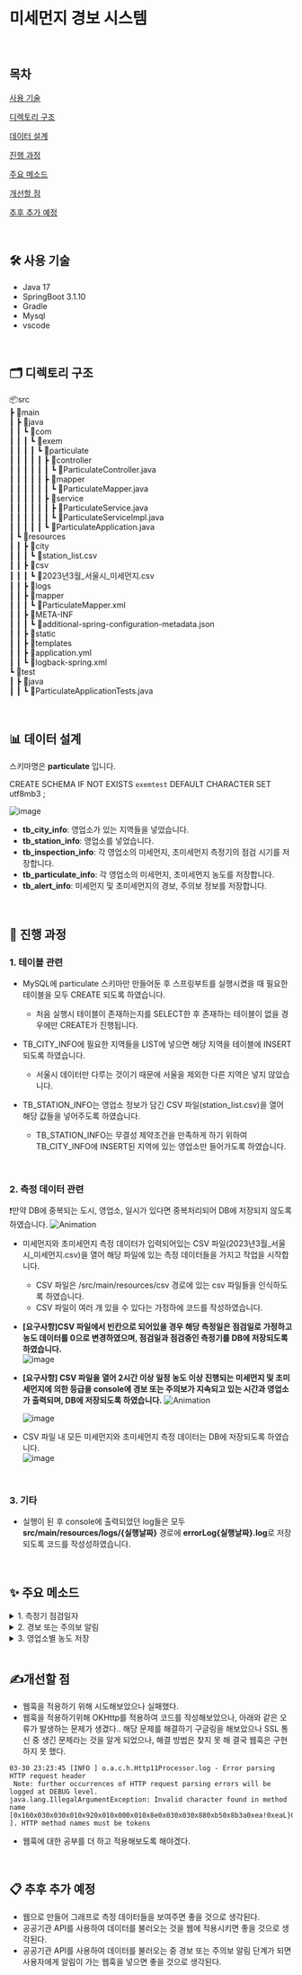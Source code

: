 # 미세먼지 경보 시스템   

<br />

## 목차   

[사용 기술](#🛠️-사용-기술)   

[디렉토리 구조](#🗂️-디렉토리-구조)

[데이터 설계](#📊-데이터-설계)

[진행 과정](#🔎-진행-과정)   

[주요 메소드](#✨-주요-메소드)   

[개선할 점](#✍️개선할-점)

[추후 추가 예정](#📋-추후-추가-예정)


<br />

## 🛠️ 사용 기술   
- Java 17
- SpringBoot 3.1.10
- Gradle
- Mysql
- vscode   

<br />

## 🗂️ 디렉토리 구조   
📦src   
 ┣ 📂main   
 ┃ ┣ 📂java   
 ┃ ┃ ┗ 📂com   
 ┃ ┃ ┃ ┗ 📂exem   
 ┃ ┃ ┃ ┃ ┗ 📂particulate   
 ┃ ┃ ┃ ┃ ┃ ┣ 📂controller   
 ┃ ┃ ┃ ┃ ┃ ┃ ┗ 📜ParticulateController.java   
 ┃ ┃ ┃ ┃ ┃ ┣ 📂mapper   
 ┃ ┃ ┃ ┃ ┃ ┃ ┗ 📜ParticulateMapper.java   
 ┃ ┃ ┃ ┃ ┃ ┣ 📂service   
 ┃ ┃ ┃ ┃ ┃ ┃ ┣ 📜ParticulateService.java   
 ┃ ┃ ┃ ┃ ┃ ┃ ┗ 📜ParticulateServiceImpl.java   
 ┃ ┃ ┃ ┃ ┃ ┗ 📜ParticulateApplication.java   
 ┃ ┗ 📂resources   
 ┃ ┃ ┣ 📂city   
 ┃ ┃ ┃ ┗ 📜station_list.csv   
 ┃ ┃ ┣ 📂csv   
 ┃ ┃ ┃ ┗ 📜2023년3월_서울시_미세먼지.csv   
 ┃ ┃ ┣ 📂logs   
 ┃ ┃ ┣ 📂mapper   
 ┃ ┃ ┃ ┗ 📜ParticulateMapper.xml   
 ┃ ┃ ┣ 📂META-INF   
 ┃ ┃ ┃ ┗ 📜additional-spring-configuration-metadata.json   
 ┃ ┃ ┣ 📂static   
 ┃ ┃ ┣ 📂templates   
 ┃ ┃ ┣ 📜application.yml   
 ┃ ┃ ┗ 📜logback-spring.xml   
 ┗ 📂test   
 ┃ ┣ 📂java   
 ┃ ┃ ┗ 📜ParticulateApplicationTests.java       

 <br />

## 📊 데이터 설계   
스키마명은 **particulate** 입니다.   

CREATE SCHEMA IF NOT EXISTS `exemtest` DEFAULT CHARACTER SET utf8mb3 ;

![image](https://github.com/jisuyoun/particulate/assets/122525676/37eb8bf1-4889-4913-ba00-dee9a0d907a8)

- **tb_city_info**: 영업소가 있는 지역들을 넣었습니다.
- **tb_station_info**: 영업소를 넣었습니다.
- **tb_inspection_info**: 각 영업소의 미세먼지, 초미세먼지 측정기의 점검 시기를 저장합니다.
- **tb_particulate_info**: 각 영업소의 미세먼지, 초미세먼지 농도를 저장합니다.
- **tb_alert_info**: 미세먼지 및 초미세먼지의 경보, 주의보 정보를 저장합니다.   

<br />

## 🔎 진행 과정   
### 1. 테이블 관련
- MySQL에 particulate 스키마만 만들어둔 후 스프링부트를 실행시켰을 때 필요한 테이블을 모두 CREATE 되도록 하였습니다.   
    - 처음 실행시 테이블이 존재하는지를 SELECT한 후 존재하는 테이블이 없을 경우에만 CREATE가 진행됩니다.

- TB_CITY_INFO에 필요한 지역들을 LIST에 넣으면 해당 지역을 테이블에 INSERT 되도록 하였습니다.    
    - 서울시 데이터만 다루는 것이기 때문에 서울을 제외한 다른 지역은 넣지 않았습니다.

- TB_STATION_INFO는 영업소 정보가 담긴 CSV 파일(station_list.csv)을 열어 해당 값들을 넣어주도록 하였습니다.  
    - TB_STATION_INFO는 무결성 제약조건을 만족하게 하기 위하여 TB_CITY_INFO에 INSERT된 지역에 있는 영업소만 들어가도록 하였습니다. 

<br />

### 2. 측정 데이터 관련   
❗만약 DB에 중복되는 도시, 영업소, 일시가 있다면 중복처리되어 DB에 저장되지 않도록 하였습니다. 
    ![Animation](https://github.com/jisuyoun/particulate/assets/122525676/90dff673-a6b0-4fc3-9560-a56678b68c9f)

- 미세먼지와 초미세먼지 측정 데이터가 입력되어있는 CSV 파일(2023년3월_서울시_미세먼지.csv)을 열어 해당 파일에 있는 측정 데이터들을 가지고 작업을 시작합니다.
    - CSV 파일은 /src/main/resources/csv 경로에 있는 csv 파일들을 인식하도록 하였습니다.
    - CSV 파일이 여러 개 있을 수 있다는 가정하에 코드를 작성하였습니다.

- **[요구사항]CSV 파일에서 빈칸으로 되어있을 경우 해당 측정일은 점검일로 가정하고 농도 데이터를 0으로 변경하였으며, 점검일과 점검중인 측정기를 DB에 저장되도록 하였습니다.**   
    ![image](https://github.com/jisuyoun/particulate/assets/122525676/ebce7346-2552-44b8-a07a-d09f17c4f9a8) 

- **[요구사항] CSV 파일을 열어 2시간 이상 일정 농도 이상 진행되는 미세먼지 및 초미세먼지에 의한 등급을 console에 경보 또는 주의보가 지속되고 있는 시간과 영업소가 출력되며, DB에 저장되도록 하였습니다.**
     ![Animation](https://github.com/jisuyoun/particulate/assets/122525676/171cd39f-e1e3-426c-85f3-eabbd154c12e)    

    ![image](https://github.com/jisuyoun/particulate/assets/122525676/7b2580b7-1371-49a5-a6a8-48192d39a714) 

- CSV 파일 내 모든 미세먼지와 초미세먼지 측정 데이터는 DB에 저장되도록 하였습니다.   
    ![image](https://github.com/jisuyoun/particulate/assets/122525676/2f17c49d-0ff7-4398-b657-c17d73934072)

<br />

### 3. 기타   
- 실행이 된 후 console에 출력되었던 log들은 모두 **src/main/resources/logs/{실행날짜}** 경로에 **errorLog{실행날짜}.log**로 저장되도록 코드를 작성성하였습니다. 

<br />

## ✨ 주요 메소드   
<details>
<summary>1. 측정기 점검일자</summary>
<div markdown="1">

```java 
    List<String> modifiableList = new ArrayList<>(csvList);

    if (modifiableList.size() == 4) {
        // 측정 농도가 없을 경우에는 점검 날로 가정한다.
        modifiableList.add("0");
        modifiableList.add("0");

        inspectionType = "dual";

    } else {
        if (modifiableList.get(4).isEmpty()) {
            // 측정 농도 중 미세먼지 측정값만 없을 경우 미세먼지 측정기 점검 날로 가정한다.
            modifiableList.set(4, "0");

            inspectionType = "part";

        }

        if (modifiableList.size() < 6 || modifiableList.get(4).isEmpty()) {
            // 측정 농도 중 초미세먼지 측정값만 없을 경우 초미세먼지 측정기 점검 날로 가정한다.
            inspectionType = "fine";

            if (modifiableList.size() < 6) {
                modifiableList.add("0");

            } else {
                modifiableList.set(5, "0");
            }
        }
    }

    csvList = modifiableList; // 점검일에 0을 넣은 리스트로 변경
```
- csv 파일에서 농도 부분이 모두 빈칸일 경우 modifiableList의 사이즈는 3이 되므로, 0 값을 두 개 추가하였습니다.   
- csv 파일에서 미세먼지 농도만 빈칸일 경우 미세먼지가 들어가는 인덱스인 3에 0 값을 넣도록 하였습니다.   
- csv 파일에서 초미세먼지 농도만 빈칸일 경우 0 값이 추가되도록 하였습니다.   

```java
    if (!"".equals(inspectionType)) {
        // 점검 정보를 insert
        switch (inspectionType) {
            case "dual":
                inspectionType = "모든 측정기";
                break;

            case "part":
                inspectionType = "미세먼지 측정기";
                break;

            default:
                inspectionType = "초미세먼지 측정기";
                break;
        }

        modifiableList.add(inspectionType);

        partMapper.insertInspection(modifiableList);
    }
```
- 위 메소드를 통해 나타난 점검 여부를 가지고 TB_INSPECTION_INFO 테이블에 정보를 insert 합니다.   
</div>
</details>

<details>
<summary>2. 경보 또는 주의보 알림</summary>
<div markdown="1">

```java
    int partValue = Integer.parseInt(csvList.get(4));

    if (partValue >= 300) {
        // 미세먼지 경보일 경우, 주의보는 cnt 0으로 바꿔준다.
        grade2Cnt++;
        grade4Cnt = 0;
    } else if (partValue < 300 && partValue >= 150) {
        // 미세먼지 주의보일 경우
        grade2Cnt = 0;
        grade4Cnt++;
    } else {
        // 미세먼지 경보도 주의보도 아닐 경우
        grade2Cnt = 0;
        grade4Cnt = 0;
    }

    int fineValue = Integer.parseInt(csvList.get(5));

    if (fineValue >= 150) {
        // 초미세먼지 경보일 경우, 주의보는 cnt 0으로 만들어준다.
        grade1Cnt++;
        grade3Cnt = 0;
    } else if (fineValue < 150 && fineValue >= 75) {
        // 초미세먼지 주의보일 경우
        grade1Cnt = 0;
        grade3Cnt++;
    } else {
        // 초미세먼지 경보도 주의보도 아닐 경우
        grade1Cnt = 0;
        grade3Cnt = 0;
    }
    if (grade1Cnt >= 2 || grade2Cnt >= 2 
        || grade3Cnt >= 2 || grade4Cnt >= 2) {

            List<Integer> gradeList = new ArrayList<>();
            gradeList.add(grade1Cnt);
            gradeList.add(grade2Cnt);
            gradeList.add(grade3Cnt);
            gradeList.add(grade4Cnt);

            // 미세먼지의 등급을 알아본다.
            alertGrade(gradeList, csvList);
    }
```
- 일정 농도 이상의 미세먼지 및 초미세먼지가 되었을 경우 각 등급의 카운트를 올려줍니다.   

```java 
    private List<String> alertGrade(List<Integer> gradeList, List<String> csvList) {

        String grade = "";

        int grade1Cnt = gradeList.get(0);
        int grade2Cnt = gradeList.get(1);
        int grade3Cnt = gradeList.get(2);
        int grade4Cnt = gradeList.get(3);

        if (grade1Cnt >= 2) {
            grade = "1";
        } else if (grade2Cnt >= 2) {
            grade = "2";
        } else if (grade3Cnt >= 2) {
            grade = "3";
        } else if (grade4Cnt >= 2) {
            grade = "4";
        } else {
            grade = "";
        }

        if (grade != "") {
            log.info("[정보] {}시 {} {}시 현재 대기 등급 {} 입니다.", new Object[] {
                csvList.get(0),
                csvList.get(2),
                csvList.get(1),
                grade
            });

            try {

                csvList.add(grade); // 리스트에 등급을 추가로 넣어준다.

                // 미세먼지 등급을 기록한다.
                partMapper.insertAlertInfo(csvList);

            } catch (Exception e) {
                log.error("[에러] 미세먼지 경보 중 에러 발생 => " + csvList);
                log.error("[에러] 내용 => " + e);
                e.printStackTrace();
            }
        }
        return csvList;
    }
```   
그 후, alertGrade 메소드를 통해 각 등급의 카운트를 계산하여 카운트가 2이상인 경우를 콘솔을 통해 사용자에게 알려줍니다.
</div>
</details>

<details>
<summary>3. 영업소별 농도 저장</summary>
<div markdown="1">

```java
    // 각 측정소 별 미세먼지와 초미세먼지 농도를 삽입한다.
    partMapper.insertPartInfo(csvList);
```
</div>
</details>

<br />

## ✍️개선할 점   
- 웹훅을 적용하기 위해 시도해보았으나 실패했다.
- 웹훅을 적용하기위해 OKHttp를 적용하여 코드를 작성해보았으나, 아래와 같은 오류가 발생하는 문제가 생겼다.. 해당 문제를 해결하기 구글링을 해보았으나 SSL 통신 중 생긴 문제라는 것을 알게 되었으나, 해결 방법은 찾지 못 해 결국 웹훅은 구현하지 못 했다.

```
03-30 23:23:45 [INFO ] o.a.c.h.Http11Processor.log - Error parsing HTTP request header
 Note: further occurrences of HTTP request parsing errors will be logged at DEBUG level.
java.lang.IllegalArgumentException: Invalid character found in method name [0x160x030x030x010x920x010x000x010x8e0x030x030x880xb50x8b3a0xea!0xeaL}0xa50xfc0xbf`0xa00xda+0xc80x1b0xeb&? ]. HTTP method names must be tokens
```
- 웹훅에 대한 공부를 더 하고 적용해보도록 해야겠다.   

<br />

## 📋 추후 추가 예정   
- 웹으로 만들어 그래프로 측정 데이터들을 보여주면 좋을 것으로 생각된다.
- 공공기관 API를 사용하여 데이터를 불러오는 것을 웹에 적용시키면 좋을 것으로 생각된다.
- 공공기관 API를 사용하여 데이터를 불러오는 중 경보 또는 주의보 알림 단계가 되면 사용자에게 알림이 가는 웹훅을 넣으면 좋을 것으로 생각된다.